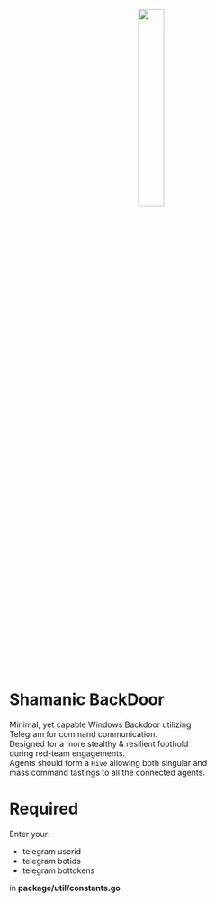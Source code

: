 <p align="center">
	<img align="center" style="height: 30%;width:30%;" src="https://github.com/whiterabb17/Shamanic/blob/main/resources/Shaman.png">
</p>

# Shamanic BackDoor
Minimal, yet capable Windows Backdoor utilizing<br>Telegram for command communication. <br>
Designed for a more stealthy & resilient foothold<br>
during red-team engagements.<br>
Agents should form a `Hive` allowing both singular and <br>
mass command tastings to all the connected agents.

# Required
Enter your:
- telegram userid 
- telegram botids 
- telegram bottokens

in <b>package/util/constants.go </b>
